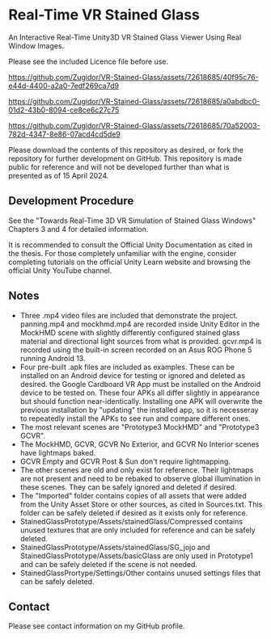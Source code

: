 # Real-Time VR Stained Glass

An Interactive Real-Time Unity3D VR Stained Glass Viewer Using Real Window Images.

Please see the included Licence file before use.

https://github.com/Zugidor/VR-Stained-Glass/assets/72618685/40f95c76-e44d-4400-a2a0-7edf269ca7d9

https://github.com/Zugidor/VR-Stained-Glass/assets/72618685/a0abdbc0-01d2-43b0-8094-ce8ce6c27c75

https://github.com/Zugidor/VR-Stained-Glass/assets/72618685/70a52003-782d-4347-8e86-07acd4cd5de9

Please download the contents of this repository as desired, or fork the repository for further development on GitHub. This repository is made public for reference and will not be developed further than what is presented as of 15 April 2024.

## Development Procedure

See the "Towards Real-Time 3D VR Simulation of Stained Glass Windows" Chapters 3 and 4 for detailed information.

It is recommended to consult the Official Unity Documentation as cited in the thesis. For those completely unfamiliar with the engine, consider completing tutorials on the official Unity Learn website and browsing the official Unity YouTube channel.

## Notes

- Three .mp4 video files are included that demonstrate the project. panning.mp4 and mockhmd.mp4 are recorded inside Unity Editor in the MockHMD scene with slightly differently configured stained glass material and directional light sources from what is provided. gcvr.mp4 is recorded using the built-in screen recorded on an Asus ROG Phone 5 running Android 13.
- Four pre-built .apk files are included as examples. These can be installed on an Android device for testing or ignored and deleted as desired. the Google Cardboard VR App must be installed on the Android device to be tested on. These four APKs all differ slightly in appearance but should function near-identically. Installing one APK will overwrite the previous installation by "updating" the installed app, so it is necesseray to repeatedly install the APKs to see run and compare different ones.
- The most relevant scenes are "Prototype3 MockHMD" and "Prototype3 GCVR".
- The MockHMD, GCVR, GCVR No Exterior, and GCVR No Interior scenes have lightmaps baked.
- GCVR Empty and GCVR Post & Sun don't require lightmapping.
- The other scenes are old and only exist for reference. Their lightmaps are not present and need to be rebaked to observe global illumination in these scenes. They can be safely ignored and deleted if desired.
- The "Imported" folder contains copies of all assets that were added from the Unity Asset Store or other sources, as cited in Sources.txt. This folder can be safely deleted if desired as it exists only for reference.
- StainedGlassPrototype/Assets/stainedGlass/Compressed contains unused textures that are only included for reference and can be safely deleted.
- StainedGlassPrototype/Assets/stainedGlass/SG_jojo and StainedGlassPrototype/Assets/basicGlass are only used in Prototype1 and can be safely deleted if the scene is not needed.
- StainedGlassPrortype/Settings/Other contains unused settings files that can be safely deleted.

## Contact

Please see contact information on my GitHub profile.

